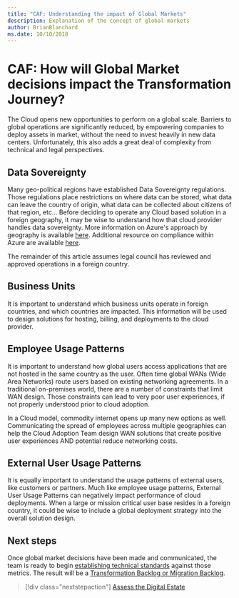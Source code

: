```yaml
---
title: "CAF: Understanding the impact of Global Markets"
description: Explanation of the concept of global markets
author: BrianBlanchard
ms.date: 10/10/2018
---
```


# CAF: How will Global Market decisions impact the Transformation Journey?

The Cloud opens new opportunities to perform on a global scale. Barriers to global operations are significantly reduced, by empowering companies to deploy assets in market, without the need to invest heavily in new data centers. Unfortunately, this also adds a great deal of complexity from technical and legal perspectives.

## Data Sovereignty

Many geo-political regions have established Data Sovereignty regulations. Those regulations place restrictions on where data can be stored, what data can leave the country of origin, what data can be collected about citizens of that region, etc... Before deciding to operate any Cloud based solution in a foreign geography, it may be wise to understand how that cloud provider handles data sovereignty. More information on Azure's approach by geography is available [here](https://azure.microsoft.com/en-us/global-infrastructure/geographies/). Additional resource on compliance within Azure are available [here](https://www.microsoft.com/en-us/trustcenter/privacy/ensure-compliance).

The remainder of this article assumes legal council has reviewed and approved operations in a foreign country.

## Business Units

It is important to understand which business units operate in foreign countries, and which countries are impacted. This information will be used to design solutions for hosting, billing, and deployments to the cloud provider.

## Employee Usage Patterns

It is important to understand how global users access applications that are not hosted in the same country as the user. Often time global WANs (Wide Area Networks) route users based on existing networking agreements. In a traditional on-premises world, there are a number of constraints that limit WAN design. Those constraints can lead to very poor user experiences, if not properly understood prior to cloud adoption. 

In a Cloud model, commodity internet opens up many new options as well. Communicating the spread of employees across multiple geographies can help the Cloud Adoption Team design WAN solutions that create positive user experiences AND potential reduce networking costs.

## External User Usage Patterns

It is equally important to understand the usage patterns of external users, like customers or partners. Much like employee usage patterns, External User Usage Patterns can negatively impact performance of cloud deployments. When a large or mission critical user base resides in a foreign country, it could be wise to include a global deployment strategy into the overall solution design.

## Next steps

Once global market decisions have been made and communicated, the team is ready to begin [establishing technical standards](../digital-estate/overview.md) against those metrics.
The result will be a [Transformation Backlog or Migration Backlog](../migration/plan/migration-backlog.md).

> [!div class="nextstepaction"]
> [Assess the Digital Estate](../digital-estate/overview.md)